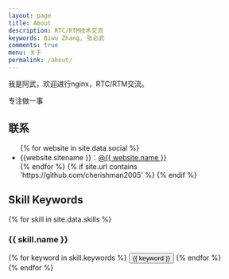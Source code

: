 ```yaml
---
layout: page
title: About
description: RTC/RTM技术交流
keywords: Biwu Zhang, 张必武
comments: true
menu: 关于
permalink: /about/
---
```


我是阿武，欢迎进行nginx，RTC/RTM交流。


专注做一事

## 联系

<ul>
{% for website in site.data.social %}
<li>{{website.sitename }}：<a href="{{ website.url }}" target="_blank">@{{ website.name }}</a></li>
{% endfor %}
{% if site.url contains 'https://github.com/cherishman2005' %}
{% endif %}
</ul>


## Skill Keywords

{% for skill in site.data.skills %}
### {{ skill.name }}
<div class="btn-inline">
{% for keyword in skill.keywords %}
<button class="btn btn-outline" type="button">{{ keyword }}</button>
{% endfor %}
</div>
{% endfor %}
